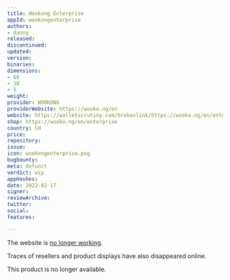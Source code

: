 ```yaml
---
title: Wookong Enterprise
appId: wookongenterprise
authors:
- danny
released: 
discontinued: 
updated: 
version: 
binaries: 
dimensions:
- 60
- 38
- 5
weight: 
provider: WOOKONG
providerWebsite: https://wooko.ng/en
website: https://walletscrutiny.com/brokenlink/https://wooko.ng/en/enterprise
shop: https://wooko.ng/en/enterprise
country: CH
price: 
repository: 
issue: 
icon: wookongenterprise.png
bugbounty: 
meta: defunct
verdict: wip
appHashes: 
date: 2022-02-17
signer: 
reviewArchive: 
twitter: 
social: 
features: 

---
```


The website is [no longer working](https://twitter.com/BitcoinWalletz/status/1477479861031616517).

Traces of resellers and product displays have also disappeared online. 

This product is no longer available.